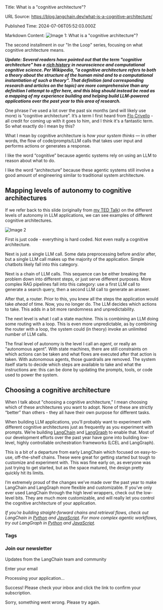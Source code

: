 Title: What is a "cognitive architecture"?

URL Source: https://blog.langchain.dev/what-is-a-cognitive-architecture/

Published Time: 2024-07-06T05:52:03.000Z

Markdown Content:
![Image 1: What is a "cognitive architecture"?](https://blog.langchain.dev/content/images/size/w760/format/webp/2024/07/What-is-an-agent.png)

The second installment in our "In the Loop" series, focusing on what cognitive architecture means.

**_Update: Several readers have pointed out that the term "cognitive architecture" has a_** [**_rich history_**](https://en.wikipedia.org/wiki/Cognitive_architecture?ref=blog.langchain.dev) **_in neuroscience and computational cognitive science. Per Wikipedia, "a cognitive architecture refers to both a theory about the structure of the human mind and to a computational instantiation of such a theory". That definition (and corresponding research and articles on the topic) are more comprehensive than any definition I attempt to offer here, and this blog should instead be read as a mapping of my experience building and helping build LLM-powered applications over the past year to this area of research._**

One phrase I’ve used a lot over the past six months (and will likely use more) is “cognitive architecture”. It’s a term I first heard from [Flo Crivello](https://x.com/Altimor?ref_src=twsrc%5Egoogle%7Ctwcamp%5Eserp%7Ctwgr%5Eauthor&ref=blog.langchain.dev) - all credit for coming up with it goes to him, and I think it's a fantastic term. So what exactly do I mean by this?

What I mean by cognitive architecture is _how your system thinks —_ in other words, the flow of code/prompts/LLM calls that takes user input and performs actions or generates a response.

I like the word “cognitive” because agentic systems rely on using an LLM to reason about what to do.

I like the word “architecture” because these agentic systems still involve a good amount of engineering similar to traditional system architecture.

Mapping levels of autonomy to cognitive architectures
-----------------------------------------------------

If we refer back to this slide (originally from [my TED Talk](https://www.ted.com/talks/harrison_chase_the_magical_ai_assistants_of_the_future_and_the_engineering_behind_them?ref=blog.langchain.dev)) on the different levels of autonomy in LLM applications, we can see examples of different cognitive architectures.

![Image 2](https://blog.langchain.dev/content/images/2024/07/Screenshot-2024-06-28-at-7.33.10-PM.png)

First is just code - everything is hard coded. Not even really a cognitive architecture.

Next is just a single LLM call. Some data preprocessing before and/or after, but a single LLM call makes up the majority of the application. Simple chatbots likely fall into this category.

Next is a chain of LLM calls. This sequence can be either breaking the problem down into different steps, or just serve different purposes. More complex RAG pipelines fall into this category: use a first LLM call to generate a search query, then a second LLM call to generate an answer.

After that, a router. Prior to this, you knew all the steps the application would take _ahead_ of time. Now, you no longer do. The LLM decides which actions to take. This adds in a bit more randomness and unpredictability.

The next level is what I call a state machine. This is combining an LLM doing some routing with a loop. This is even more unpredictable, as by combining the router with a loop, the system could (in theory) invoke an unlimited number of LLM calls.

The final level of autonomy is the level I call an _agent_, or really an “autonomous agent”. With state machines, there are still constraints on which actions can be taken and what flows are executed after that action is taken. With autonomous agents, those guardrails are removed. The system itself starts to decide which steps are available to take and what the instructions are: this can be done by updating the prompts, tools, or code used to power the system.

**Choosing a cognitive architecture**
-------------------------------------

When I talk about "choosing a cognitive architecture,” I mean choosing which of these architectures you want to adopt. None of these are strictly “better” than others - they all have their own purpose for different tasks.

When building LLM applications, you’ll probably want to experiment with different cognitive architectures just as frequently as you experiment with prompts. We’re building [LangChain](https://www.langchain.com/langchain?ref=blog.langchain.dev) and [LangGraph](https://www.langchain.com/langgraph?ref=blog.langchain.dev) to enable that. Most of our development efforts over the past year have gone into building low-level, highly controllable orchestration frameworks (LCEL and LangGraph).

This is a bit of a departure from early LangChain which focused on easy-to-use, off-the-shelf chains. These were great for getting started but tough to customize and experiment with. This was fine early on, as everyone was just trying to get started, but as the space matured, the design pretty quickly hit its limits.

I’m extremely proud of the changes we’ve made over the past year to make LangChain and LangGraph more flexible and customizable. If you’ve only ever used LangChain through the high level wrappers, check out the low-level bits. They are much more customizable, and will really let you control the cognitive architecture of your application.

_If you’re building straight-forward chains and retrieval flows, check out LangChain in_ [_Python_](https://python.langchain.com/v0.2/docs/introduction/?ref=blog.langchain.dev) _and_ [_JavaScript_](https://js.langchain.com/v0.2/docs/introduction/?ref=blog.langchain.dev)_. For more complex agentic workflows, try out LangGraph in_ [_Python_](https://langchain-ai.github.io/langgraph/tutorials/introduction/?ref=blog.langchain.dev) _and_ [_JavaScript_](https://langchain-ai.github.io/langgraphjs/tutorials/quickstart/?ref=blog.langchain.dev)_._

### Tags

### Join our newsletter

Updates from the LangChain team and community

Enter your email

Processing your application...

Success! Please check your inbox and click the link to confirm your subscription.

Sorry, something went wrong. Please try again.
